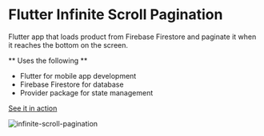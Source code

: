 # Flutter Infinite Scroll Pagination

Flutter app that loads product from Firebase Firestore and paginate it when it reaches the bottom on the screen.

** Uses the following **
- Flutter for mobile app development
- Firebase Firestore for database
- Provider package for state management

[See it in action](#)

![infinite-scroll-pagination](https://user-images.githubusercontent.com/8133093/111632504-80c27480-882f-11eb-81bf-63489bdb6f31.gif)

